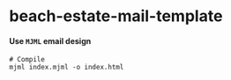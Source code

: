 # beach-estate-mail-template

#### Use `MJML` email design
```
# Compile
mjml index.mjml -o index.html
```
